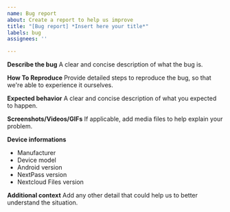 ```yaml
---
name: Bug report
about: Create a report to help us improve
title: "[Bug report] *Insert here your title*"
labels: bug
assignees: ''

---
```


**Describe the bug**
A clear and concise description of what the bug is.

**How To Reproduce**
Provide detailed steps to reproduce the bug, so that we're able to experience it ourselves.

**Expected behavior**
A clear and concise description of what you expected to happen.

**Screenshots/Videos/GIFs**
If applicable, add media files to help explain your problem.

**Device informations**
 - Manufacturer
 - Device model
 - Android version
 - NextPass version
 - Nextcloud Files version

**Additional context**
Add any other detail that could help us to better understand the situation.
